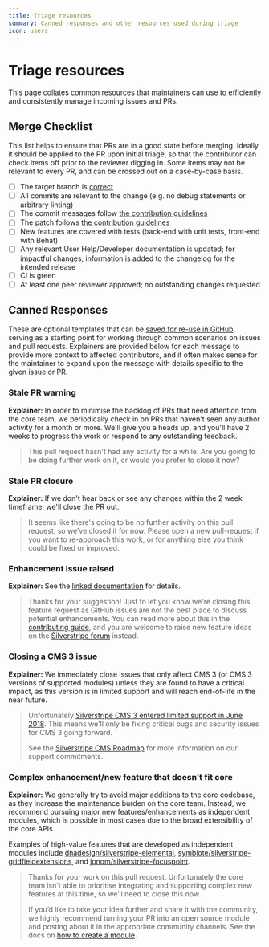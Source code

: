 ```yaml
---
title: Triage resources
summary: Canned responses and other resources used during triage
icon: users
---
```


# Triage resources

This page collates common resources that maintainers can use to efficiently and consistently manage incoming issues and
PRs.

## Merge Checklist

This list helps to ensure that PRs are in a good state before merging. Ideally it should be applied to the PR upon
initial triage, so that the contributor can check items off prior to the reviewer digging in. Some items may not be
relevant to every PR, and can be crossed out on a case-by-case basis.

* [ ] The target branch is [correct](https://docs.silverstripe.org/en/4/contributing/code/#picking-the-right-version)
* [ ] All commits are relevant to the change (e.g. no debug statements or arbitrary linting)
* [ ] The commit messages follow [the contribution guidelines](https://docs.silverstripe.org/en/4/contributing/code/#commit-messages)
* [ ] The patch follows [the contribution guidelines](https://docs.silverstripe.org/en/4/contributing/code/)
* [ ] New features are covered with tests (back-end with unit tests, front-end with Behat)
* [ ] Any relevant User Help/Developer documentation is updated; for impactful changes, information is added to the
      changelog for the intended release
* [ ] CI is green
* [ ] At least one peer reviewer approved; no outstanding changes requested

## Canned Responses

These are optional templates that can be [saved for re-use in GitHub](https://docs.github.com/en/github/writing-on-github/working-with-saved-replies),
serving as a starting point for working through common scenarios on issues and pull requests. Explainers are provided
below for each message to provide more context to affected contributors, and it often makes sense for the maintainer to
expand upon the message with details specific to the given issue or PR.

### Stale PR warning

**Explainer:** In order to minimise the backlog of PRs that need attention from the core team, we periodically check in
on PRs that haven't seen any author activity for a month or more. We'll give you a heads up, and you'll have 2 weeks to
progress the work or respond to any outstanding feedback.

> This pull request hasn't had any activity for a while. Are you going to be doing further work on it, or would you
> prefer to close it now?

### Stale PR closure

**Explainer:** If we don't hear back or see any changes within the 2 week timeframe, we'll close the PR out.

> It seems like there's going to be no further activity on this pull request, so we’ve closed it for now. Please open a
> new pull-request if you want to re-approach this work, or for anything else you think could be fixed or improved.

### Enhancement Issue raised

**Explainer:** See the [linked documentation](https://docs.silverstripe.org/en/4/contributing/issues_and_bugs/#feature-requests)
for details.

> Thanks for your suggestion! Just to let you know we're closing this feature request as GitHub issues are not the best
> place to discuss potential enhancements. You can read more about this in the [contributing guide](https://docs.silverstripe.org/en/4/contributing/issues_and_bugs/#feature-requests),
> and you are welcome to raise new feature ideas on the [Silverstripe forum](https://forum.silverstripe.org/c/feature-ideas)
> instead.

### Closing a CMS 3 issue

**Explainer:** We immediately close issues that only affect CMS 3 (or CMS 3 versions of supported modules) unless they
are found to have a critical impact, as this version is in limited support and will reach end-of-life in the near
future.

> Unfortunately [Silverstripe CMS 3 entered limited support in June 2018](https://www.silverstripe.org/blog/update-on-silverstripe-5-x/).
> This means we'll only be fixing critical bugs and security issues for CMS 3 going forward.
>
> See the [Silverstripe CMS Roadmap](https://www.silverstripe.org/software/roadmap/) for more information on our support
> commitments.

### Complex enhancement/new feature that doesn't fit core

**Explainer:** We generally try to avoid major additions to the core codebase, as they increase the maintenance burden
on the core team. Instead, we recommend pursuing major new features/enhancements as independent modules, which is
possible in most cases due to the broad extensibility of the core APIs.

Examples of high-value features that are developed as independent modules include
[dnadesign/silverstripe-elemental](https://github.com/dnadesign/silverstripe-elemental),
[symbiote/silverstripe-gridfieldextensions](https://github.com/symbiote/silverstripe-gridfieldextensions),
and [jonom/silverstripe-focuspoint](https://github.com/jonom/silverstripe-focuspoint).

> Thanks for your work on this pull request. Unfortunately the core team isn't able to prioritise integrating and
> supporting complex new features at this time, so we’ll need to close this now.
>
> If you’d like to take your idea further and share it with the community, we highly recommend turning your PR into an
> open source module and posting about it in the appropriate community channels. See the docs on
> [how to create a module](https://docs.silverstripe.org/en/4/developer_guides/extending/modules/#create).
